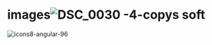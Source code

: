 # images![DSC_0030 -4-copys soft](https://user-images.githubusercontent.com/130633992/231668494-36d33e80-e29b-4444-b351-68600eecf2be.jpg)
![icons8-angular-96](https://user-images.githubusercontent.com/130633992/231675928-666d4a25-bae3-4d5b-b322-0f4119af39a9.png)
